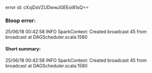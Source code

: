 error id: cXxjDsVZUDwwJGEEoi81sQ==
### Bloop error:

25/06/18 00:42:58 INFO SparkContext: Created broadcast 45 from broadcast at DAGScheduler.scala:1580
#### Short summary: 

25/06/18 00:42:58 INFO SparkContext: Created broadcast 45 from broadcast at DAGScheduler.scala:1580